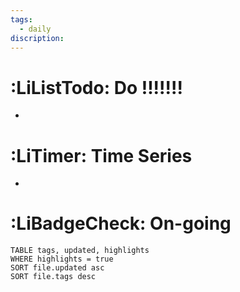 ```yaml
---
tags:
  - daily
discription:
---
```

# :LiListTodo: Do !!!!!!!
- 
# :LiTimer: Time Series
- 
# :LiBadgeCheck: On-going
```dataview
TABLE tags, updated, highlights
WHERE highlights = true
SORT file.updated asc
SORT file.tags desc
```


